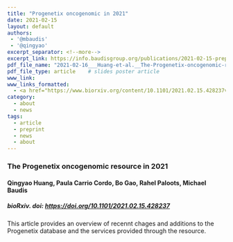 ```yaml
---
title: "Progenetix oncogenomic in 2021"
date: 2021-02-15
layout: default
authors:
 - '@mbaudis'
 - '@qingyao'
excerpt_separator: <!--more-->
excerpt_link: https://info.baudisgroup.org/publications/2021-02-15-preprint-Progenetix-2021/
pdf_file_name: "2021-02-16___Huang-et-al.__The-Progenetix-oncogenomic-resource-in-2021__bioRxiv-428237v2.pdf"
pdf_file_type: article    # slides poster article
www_link:
www_links_formatted:
  - <a href="https://www.biorxiv.org/content/10.1101/2021.02.15.428237v2" target="_blank">[bioRxiv]</a>
category:
  - about
  - news
tags:
  - article
  - preprint
  - news
  - about
---
```


### The Progenetix oncogenomic resource in 2021

#### Qingyao Huang, Paula Carrio Cordo, Bo Gao, Rahel Paloots, Michael Baudis

##### bioRxiv. doi: https://doi.org/10.1101/2021.02.15.428237

This article provides an overview of recennt chages and additions to the Progenetix database and the services provided through the resource.

<!--more-->
